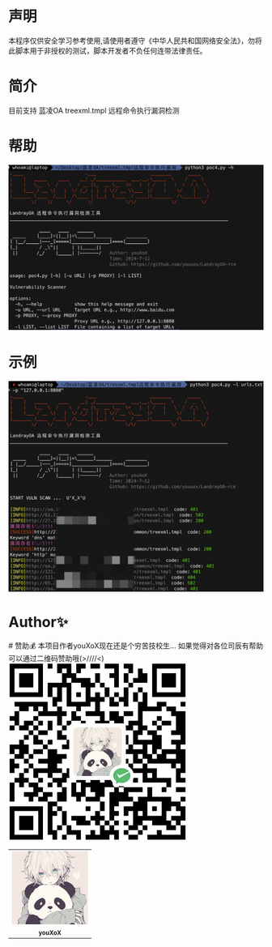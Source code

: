 # 声明
  本程序仅供安全学习参考使用,请使用者遵守《中华人民共和国网络安全法》，勿将此脚本用于非授权的测试，脚本开发者不负任何连带法律责任。

# 简介
  目前支持 蓝凌OA treexml.tmpl 远程命令执行漏洞检测

# 帮助
![help.png](help.png)

# 示例
![p.png](p.png)

# Author✨

<table>
  <tr>
    <td align="center"><img src="pic2.jpg" width="150px;" alt=""/><br /><sub><b>youXoX</b></sub><br />
  </tr>
# 赞助💰
本项目作者youXoX现在还是个穷苦技校生...
如果觉得对各位司辰有帮助 可以通过二维码赞助哦(>////<)
<img src=zanzhu.jpg>

